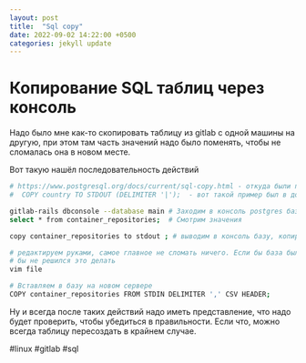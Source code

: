 ```yaml
---
layout: post
title:  "Sql copy"
date: 2022-09-02 14:22:00 +0500
categories: jekyll update
---
```


# Копирование SQL таблиц через консоль

Надо было мне как-то скопировать таблицу из gitlab с одной машины на другую, при этом там часть значений надо было
поменять, чтобы не сломалась она в новом месте.

Вот такую нашёл последовательность действий

```bash
# https://www.postgresql.org/docs/current/sql-copy.html - откуда были почерпнуты знания
#  COPY country TO STDOUT (DELIMITER '|');  - вот такой пример был в доке

gitlab-rails dbconsole --database main # Заходим в консоль postgres базы гитлаба
select * from container_repositories;  # Смотрим значения

copy container_repositories to stdout ; # выводим в консоль базу, копируем её в файл

# редактируем руками, самое главное не сломать ничего. Если бы база была сильно большая, то руками
# бы не решился это делать
vim file

# Вставляем в базу на новом сервере
COPY container_repositories FROM STDIN DELIMITER ',' CSV HEADER;
```

Ну и всегда после таких действий надо иметь представление, что надо будет проверить, чтобы убедиться в правильности.
Если что, можно всегда таблицу пересоздать в крайнем случае.

<!-- :public: -->
#linux 
#gitlab
#sql
